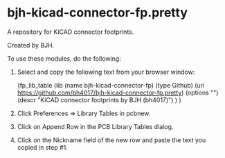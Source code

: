 bjh-kicad-connector-fp.pretty
=============================

A repository for KiCAD connector footprints.

Created by BJH.

To use these modules, do the following:

1.  Select and copy the following text from your browser window:

    (fp_lib_table
      (lib
        (name bjh-kicad-connector-fp)
        (type Github)
        (uri https://github.com/bh4017/bjh-kicad-connector-fp.pretty)
        (options "")
        (descr "KiCAD connector footprints by BJH (bh4017)")
      )
    )

2.  Click Preferences => Library Tables in pcbnew.
3.  Click on Append Row in the PCB Library Tables dialog.
4.  Click on the Nickname field of the new row and paste the text you copied in step #1.

